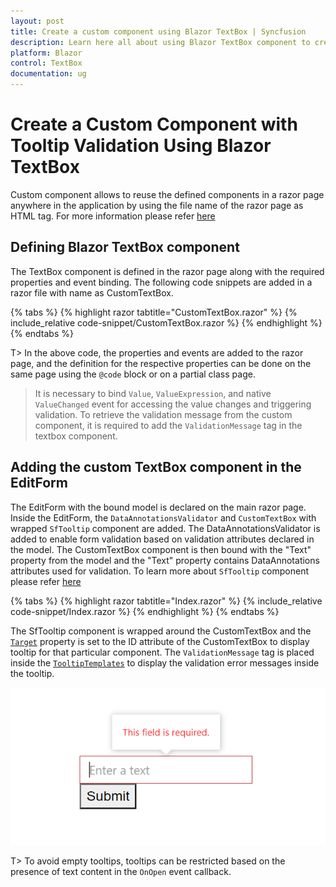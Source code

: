 ```yaml
---
layout: post
title: Create a custom component using Blazor TextBox | Syncfusion
description: Learn here all about using Blazor TextBox component to create a custom component with tooltip validation.
platform: Blazor
control: TextBox
documentation: ug
---
```


# Create a Custom Component with Tooltip Validation Using Blazor TextBox

Custom component allows to reuse the defined components in a razor page anywhere in the application by using the file name of the razor page as HTML tag. For more information please refer [here](https://www.syncfusion.com/faq/blazor/components/how-do-i-create-a-custom-component)

## Defining Blazor TextBox component

The TextBox component is defined in the razor page along with the required properties and event binding. The following code snippets are added in a razor file with name as CustomTextBox.

{% tabs %}
{% highlight razor tabtitle="CustomTextBox.razor" %}
{% include_relative code-snippet/CustomTextBox.razor %}
{% endhighlight %}
{% endtabs %}

T> In the above code, the properties and events are added to the razor page, and the definition for the respective properties can be done on the same page using the `@code` block or on a partial class page. 

> It is necessary to bind `Value`, `ValueExpression`, and native `ValueChanged` event for accessing the value changes and triggering validation. To retrieve the validation message from the custom component, it is required to add the `ValidationMessage` tag in the textbox component.

## Adding the custom TextBox component in the EditForm

The EditForm with the bound model is declared on the main razor page. Inside the EditForm, the `DataAnnotationsValidator` and `CustomTextBox` with wrapped `SfTooltip` component are added. The DataAnnotationsValidator is added to enable form validation based on validation attributes declared in the model. The CustomTextBox component is then bound with the "Text" property from the model and the "Text" property contains DataAnnotations attributes used for validation. To learn more about `SfTooltip` component please refer [here](https://blazor.syncfusion.com/documentation/tooltip/getting-started) 

{% tabs %}
{% highlight razor tabtitle="Index.razor" %}
{% include_relative code-snippet/Index.razor %}
{% endhighlight %}
{% endtabs %}

The SfTooltip component is wrapped around the CustomTextBox and the [`Target`](https://help.syncfusion.com/cr/blazor/Syncfusion.Blazor.Popups.SfTooltip.html#Syncfusion_Blazor_Popups_SfTooltip_Target) property is set to the ID attribute of the CustomTextBox to display tooltip for that particular component. The `ValidationMessage` tag is placed inside the [`TooltipTemplates`](https://help.syncfusion.com/cr/blazor/Syncfusion.Blazor.Popups.TooltipTemplates.html) to display the validation error messages inside the tooltip. 

![Custom Component with Tooltip Validation Using Blazor TextBox](../images/blazor-textBox-custom-component-with-validation.png)

T> To avoid empty tooltips, tooltips can be restricted based on the presence of text content in the `OnOpen` event callback.